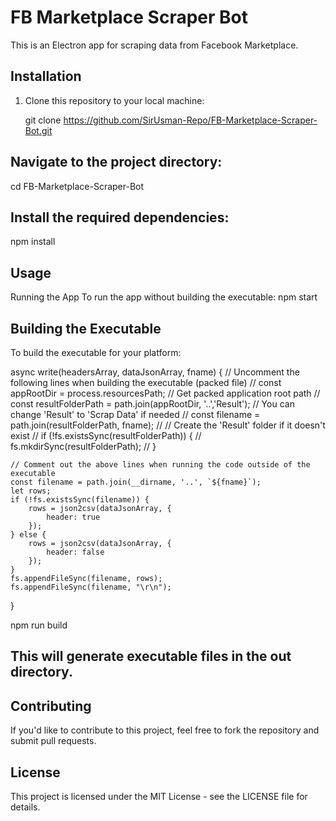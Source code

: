 # FB Marketplace Scraper Bot

This is an Electron app for scraping data from Facebook Marketplace.

## Installation

1. Clone this repository to your local machine:

  
   git clone https://github.com/SirUsman-Repo/FB-Marketplace-Scraper-Bot.git


## Navigate to the project directory:
cd FB-Marketplace-Scraper-Bot

## Install the required dependencies:
npm install

## Usage
Running the App
To run the app without building the executable:
npm start

## Building the Executable
To build the executable for your platform:

async write(headersArray, dataJsonArray, fname) {
    // Uncomment the following lines when building the executable (packed file)
    // const appRootDir = process.resourcesPath; // Get packed application root path
    // const resultFolderPath = path.join(appRootDir, '..','Result'); // You can change 'Result' to 'Scrap Data' if needed
    // const filename = path.join(resultFolderPath, fname);
    // // Create the 'Result' folder if it doesn't exist
    // if (!fs.existsSync(resultFolderPath)) {
    //     fs.mkdirSync(resultFolderPath);
    // }

    // Comment out the above lines when running the code outside of the executable
    const filename = path.join(__dirname, '..', `${fname}`);
    let rows;
    if (!fs.existsSync(filename)) {
        rows = json2csv(dataJsonArray, {
            header: true
        });
    } else {
        rows = json2csv(dataJsonArray, {
            header: false
        });
    }
    fs.appendFileSync(filename, rows);
    fs.appendFileSync(filename, "\r\n");
}

npm run build


## This will generate executable files in the out directory.

## Contributing
If you'd like to contribute to this project, feel free to fork the repository and submit pull requests.

## License
This project is licensed under the MIT License - see the LICENSE file for details.



